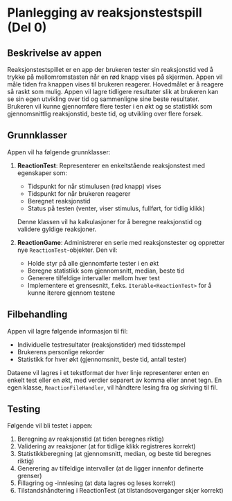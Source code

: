 # Planlegging av reaksjonstestspill (Del 0)

## Beskrivelse av appen
Reaksjonstestspillet er en app der brukeren tester sin reaksjonstid ved å trykke på mellomromstasten når en rød knapp vises på skjermen. Appen vil måle tiden fra knappen vises til brukeren reagerer. Hovedmålet er å reagere så raskt som mulig. Appen vil lagre tidligere resultater slik at brukeren kan se sin egen utvikling over tid og sammenligne sine beste resultater. Brukeren vil kunne gjennomføre flere tester i en økt og se statistikk som gjennomsnittlig reaksjonstid, beste tid, og utvikling over flere forsøk.

## Grunnklasser
Appen vil ha følgende grunnklasser:

1. **ReactionTest**: Representerer en enkeltstående reaksjonstest med egenskaper som:
   - Tidspunkt for når stimulusen (rød knapp) vises
   - Tidspunkt for når brukeren reagerer
   - Beregnet reaksjonstid
   - Status på testen (venter, viser stimulus, fullført, for tidlig klikk)
   
   Denne klassen vil ha kalkulasjoner for å beregne reaksjonstid og validere gyldige reaksjoner.

2. **ReactionGame**: Administrerer en serie med reaksjonstester og oppretter nye `ReactionTest`-objekter. Den vil:
   - Holde styr på alle gjennomførte tester i en økt
   - Beregne statistikk som gjennomsnitt, median, beste tid
   - Generere tilfeldige intervaller mellom hver test
   - Implementere et grensesnitt, f.eks. `Iterable<ReactionTest>` for å kunne iterere gjennom testene

## Filbehandling
Appen vil lagre følgende informasjon til fil:
- Individuelle testresultater (reaksjonstider) med tidsstempel
- Brukerens personlige rekorder
- Statistikk for hver økt (gjennomsnitt, beste tid, antall tester)

Dataene vil lagres i et tekstformat der hver linje representerer enten en enkelt test eller en økt, med verdier separert av komma eller annet tegn. En egen klasse, `ReactionFileHandler`, vil håndtere lesing fra og skriving til fil.

## Testing
Følgende vil bli testet i appen:
1. Beregning av reaksjonstid (at tiden beregnes riktig)
2. Validering av reaksjoner (at for tidlige klikk registreres korrekt)
3. Statistikkberegning (at gjennomsnitt, median, og beste tid beregnes riktig)
4. Generering av tilfeldige intervaller (at de ligger innenfor definerte grenser)
5. Fillagring og -innlesing (at data lagres og leses korrekt)
6. Tilstandshåndtering i ReactionTest (at tilstandsoverganger skjer korrekt)
